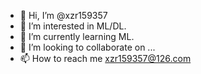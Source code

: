- 👋 Hi, I’m @xzr159357
- 👀 I’m interested in ML/DL.
- 🌱 I’m currently learning ML.
- 💞️ I’m looking to collaborate on ...
- 📫 How to reach me xzr159357@126.com

<!---
xzr159357/xzr159357 is a ✨ special ✨ repository because its `README.md` (this file) appears on your GitHub profile.
You can click the Preview link to take a look at your changes.
--->
